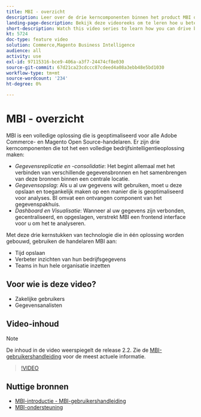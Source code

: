 ```yaml
---
title: MBI - overzicht
description: Leer over de drie kerncomponenten binnen het product MBI die een volledige bedrijfsintelligentieoplossing verstrekken.
landing-page-description: Bekijk deze videoreeks om te leren hoe u betere bedrijfsinzichten en resultaten door gegevenssamenvoeging, analyse, en visualisatie kunt drijven.
short-description: Watch this video series to learn how you can drive better business insights and results through data aggregation, analysis, and visualization.
kt: 5724
doc-type: feature video
solution: Commerce,Magento Business Intelligence
audience: all
activity: use
exl-id: 97115316-bce9-406a-a3f7-24474cf8e030
source-git-commit: 67d21ca23cdccc87cdeed4a08a3ebb48e5bd1030
workflow-type: tm+mt
source-wordcount: '234'
ht-degree: 0%

---
```


# MBI - overzicht

MBI is een volledige oplossing die is geoptimaliseerd voor alle Adobe Commerce- en Magento Open Source-handelaren. Er zijn drie kerncomponenten die tot het een volledige bedrijfsintelligentieoplossing maken:

- _Gegevensreplicatie en -consolidatie_: Het begint allemaal met het verbinden van verschillende gegevensbronnen en het samenbrengen van deze bronnen binnen een centrale locatie.
- _Gegevensopslag_: Als u al uw gegevens wilt gebruiken, moet u deze opslaan en toegankelijk maken op een manier die is geoptimaliseerd voor analyses. BI omvat een ontvangen component van het gegevenspakhuis.
- _Dashboard en Visualisatie_: Wanneer al uw gegevens zijn verbonden, gecentraliseerd, en opgeslagen, verstrekt MBI een frontend interface voor u om het te analyseren.

Met deze drie kernstukken van technologie die in één oplossing worden gebouwd, gebruiken de handelaren MBI aan:

- Tijd opslaan
- Verbeter inzichten van hun bedrijfsgegevens
- Teams in hun hele organisatie inzetten

## Voor wie is deze video?

- Zakelijke gebruikers
- Gegevensanalisten

## Video-inhoud

>[!NOTE]
>
>De inhoud in de video weerspiegelt de release 2.2. Zie de [MBI-gebruikershandleiding](https://experienceleague.adobe.com/docs/commerce-business-intelligence/mbi/guide-overview.html) voor de meest actuele informatie.

>[!VIDEO](https://video.tv.adobe.com/v/35979?quality=12&learn=on)

## Nuttige bronnen

- [MBI-introductie - MBI-gebruikershandleiding](https://experienceleague.adobe.com/docs/commerce-business-intelligence/mbi/getting-started.html)
- [MBI-ondersteuning](https://experienceleague.adobe.com/docs/commerce-knowledge-base/kb/troubleshooting/miscellaneous/mbi-service-policies.html)
